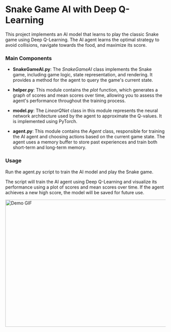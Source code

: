 # Snake Game AI with Deep Q-Learning

This project implements an AI model that learns to play the classic Snake game using Deep Q-Learning. The AI agent learns the optimal strategy to avoid collisions, navigate towards the food, and maximize its score.

### Main Components

* **SnakeGameAI.py**: The *SnakeGameAI* class implements the Snake game, including game logic, state representation, and rendering. It provides a method for the agent to query the game's current state.

* **helper.py**: This module contains the *plot* function, which generates a graph of scores and mean scores over time, allowing you to assess the agent's performance throughout the training process.

* **model.py**: The *LinearQNet* class in this module represents the neural network architecture used by the agent to approximate the Q-values. It is implemented using PyTorch.

* **agent.py**: This module contains the *Agent* class, responsible for training the AI agent and choosing actions based on the current game state. The agent uses a memory buffer to store past experiences and train both short-term and long-term memory.

### Usage

Run the agent.py script to train the AI model and play the Snake game.

The script will train the AI agent using Deep Q-Learning and visualize its performance using a plot of scores and mean scores over time. If the agent achieves a new high score, the model will be saved for future use.

<img src="https://i.imgur.com/Hhw2HgX.gif" alt="Demo GIF" width="800" height="400">
